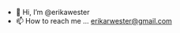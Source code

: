 - 👋 Hi, I’m @erikawester
- 📫 How to reach me ... erikarwester@gmail.com

<!---
erikawester/erikawester is a ✨ special ✨ repository because its `README.md` (this file) appears on your GitHub profile.
You can click the Preview link to take a look at your changes.
--->
